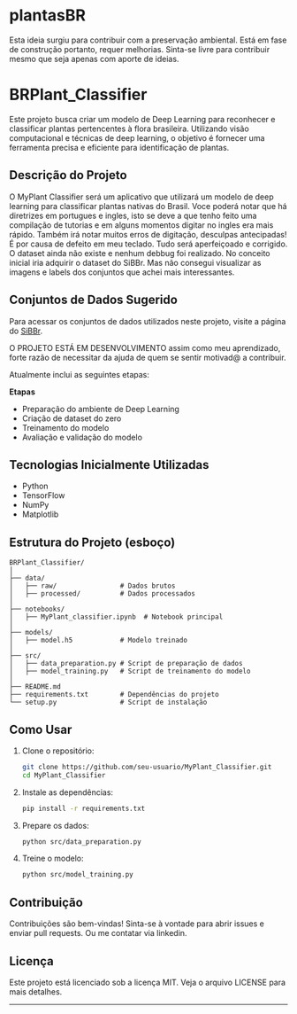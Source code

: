 # plantasBR
Esta ideia surgiu para contribuir com a preservação ambiental. Está em fase de construção portanto, requer melhorias. Sinta-se livre para contribuir mesmo que seja apenas com aporte de ideias.


# BRPlant_Classifier

Este projeto busca criar um modelo de Deep Learning para reconhecer e classificar plantas pertencentes à flora brasileira. Utilizando visão computacional e técnicas de deep learning, o objetivo é fornecer uma ferramenta precisa e eficiente para identificação de plantas.

## Descrição do Projeto

O MyPlant Classifier será um aplicativo que utilizará um modelo de deep learning para classificar plantas nativas do Brasil. Voce poderá notar que há diretrizes em portugues e ingles, isto se deve a que tenho feito uma compilação de tutorias e em alguns momentos digitar no ingles era mais rápido. Também irá notar muitos erros de digitação, desculpas antecipadas! É por causa de defeito em meu teclado. Tudo será aperfeiçoado e corrigido. O dataset ainda não existe e nenhum debbug foi realizado.
No conceito inicial iria adquirir o dataset do SiBBr. Mas não consegui visualizar as imagens e labels dos conjuntos que achei mais interessantes.

## Conjuntos de Dados Sugerido

Para acessar os conjuntos de dados utilizados neste projeto, visite a página do [SiBBr](https://collectory.sibbr.gov.br/collectory/datasets).


O PROJETO ESTÁ EM DESENVOLVIMENTO assim como meu aprendizado, forte razão de necessitar da ajuda de quem se sentir motivad@ a contribuir.

Atualmente inclui as seguintes etapas:

**Etapas**
- Preparação do ambiente de Deep Learning
- Criação de dataset do zero
- Treinamento do modelo
- Avaliação e validação do modelo

## Tecnologias Inicialmente Utilizadas

- Python
- TensorFlow
- NumPy
- Matplotlib

## Estrutura do Projeto (esboço)

```plaintext
BRPlant_Classifier/
│
├── data/
│   ├── raw/                # Dados brutos
│   ├── processed/          # Dados processados
│
├── notebooks/
│   ├── MyPlant_classifier.ipynb  # Notebook principal
│
├── models/
│   ├── model.h5            # Modelo treinado
│
├── src/
│   ├── data_preparation.py # Script de preparação de dados
│   ├── model_training.py   # Script de treinamento do modelo
│
├── README.md
├── requirements.txt        # Dependências do projeto
└── setup.py                # Script de instalação
```

## Como Usar

1. Clone o repositório:
    ```bash
    git clone https://github.com/seu-usuario/MyPlant_Classifier.git
    cd MyPlant_Classifier
    ```

2. Instale as dependências:
    ```bash
    pip install -r requirements.txt
    ```

3. Prepare os dados:
    ```bash
    python src/data_preparation.py
    ```

4. Treine o modelo:
    ```bash
    python src/model_training.py
    ```

## Contribuição

Contribuições são bem-vindas! Sinta-se à vontade para abrir issues e enviar pull requests. Ou me contatar via linkedin.

## Licença

Este projeto está licenciado sob a licença MIT. Veja o arquivo LICENSE para mais detalhes.

---

